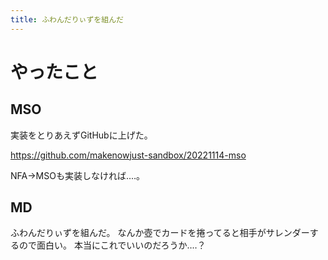 ```yaml
---
title: ふわんだりぃずを組んだ
---
```


# やったこと

## MSO

実装をとりあえずGitHubに上げた。

<https://github.com/makenowjust-sandbox/20221114-mso>

NFA→MSOも実装しなければ‥‥。

## MD

ふわんだりぃずを組んだ。
なんか壺でカードを捲ってると相手がサレンダーするので面白い。
本当にこれでいいのだろうか‥‥？

